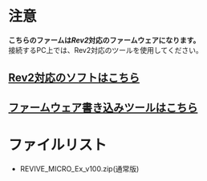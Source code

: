 # 注意

**こちらのファームは*****Rev2*****対応のファームウェアになります。**  
接続するPC上では、Rev2対応のツールを使用してください。

## [Rev2対応のソフトはこちら](https://github.com/bit-trade-one/ADRVMICR2-REVIVE-USB-Micro-Rev2/raw/master/App/Rev2)
## [ファームウェア書き込みツールはこちら](https://github.com/bit-trade-one/ADRVMICR2-REVIVE-USB-Micro-Rev2/raw/master/Firmware/)

# ファイルリスト

 - REVIVE_MICRO_Ex_v100.zip(通常版)